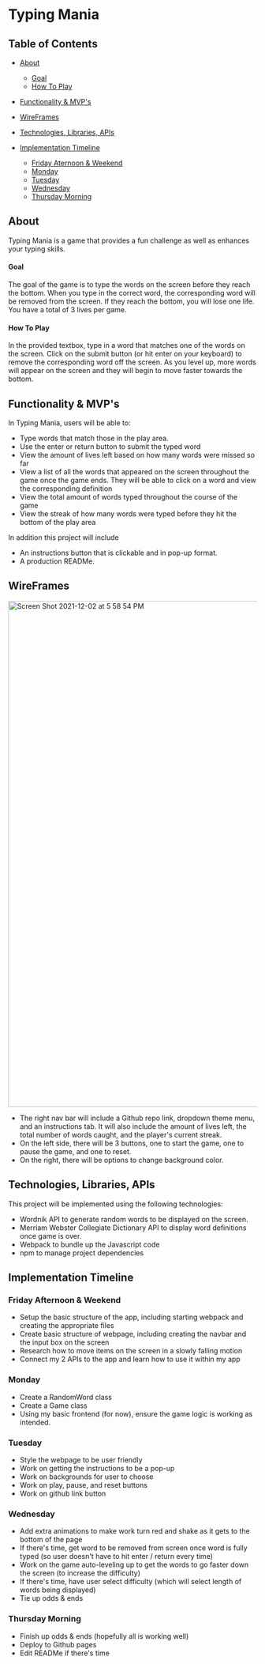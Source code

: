 # Typing Mania #

## Table of Contents ##

- [About](#about)

     - [Goal](#goal)
     - [How To Play](#how-to-play)

- [Functionality & MVP's](#functionality--mvps)
- [WireFrames](#wireframes)
- [Technologies, Libraries, APIs](#technologies-libraries-apis)

- [Implementation Timeline](#implementation-timeline)
     - [Friday Aternoon & Weekend](#friday-afternoon--weekend)
     - [Monday](#monday) 
     - [Tuesday](#tuesday)
     - [Wednesday](#wednesday)
     - [Thursday Morning](#thursday-morning)

## About ##

Typing Mania is a game that provides a fun challenge as well as enhances your typing skills. 

#### Goal ####
The goal of the game is to type the words on the screen before they reach the bottom. When you type in the correct word, the corresponding word will be 
removed from the screen. If they reach the bottom, you will lose one life. You have a total of 3 lives per game.

#### How To Play ####
In the provided textbox, type in a word that matches one of the words on the screen. Click on the submit button (or hit enter on your keyboard) 
to remove the corresponding word off the screen. As you level up, more words will appear on the screen and they will begin to move faster towards the bottom.

## Functionality & MVP's ##

In Typing Mania, users will be able to:

- Type words that match those in the play area. 
- Use the enter or return button to submit the typed word 
- View the amount of lives left based on how many words were missed so far
- View a list of all the words that appeared on the screen throughout the game once the game ends. They will be able to click on a word and view the corresponding 
definition
- View the total amount of words typed throughout the course of the game
- View the streak of how many words were typed before they hit the bottom of the play area


In addition this project will include
- An instructions button that is clickable and in pop-up format. 
- A production READMe.

## WireFrames ##

<img width="1024" alt="Screen Shot 2021-12-02 at 5 58 54 PM" src="https://user-images.githubusercontent.com/90418154/144516533-3fd8a882-4087-4f72-a358-c954187c4192.png">


- The right nav bar will include a Github repo link, dropdown theme menu, and an instructions tab. It will also include the amount of lives left, the total number of words caught, and the player's current streak.
- On the left side, there will be 3 buttons, one to start the game, one to pause the game, and one to reset. 
- On the right, there will be options to change background color. 

## Technologies, Libraries, APIs ##
This project will be implemented using the following technologies: 
- Wordnik API to generate random words to be displayed on the screen. 
- Merriam Webster Collegiate Dictionary API to display word definitions once game is over. 
- Webpack to bundle up the Javascript code 
- npm to manage project dependencies

## Implementation Timeline ## 

### Friday Afternoon & Weekend ###
- Setup the basic structure of the app, including starting webpack and creating the appropriate files
- Create basic structure of webpage, including creating the navbar and the input box on the screen
- Research how to move items on the screen in a slowly falling motion
- Connect my 2 APIs to the app and learn how to use it within my app

### Monday ###

- Create a RandomWord class  
- Create a Game class  
- Using my basic frontend (for now), ensure the game logic is working as intended. 

### Tuesday ###

- Style the webpage to be user friendly
- Work on getting the instructions to be a pop-up
- Work on backgrounds for user to choose
- Work on play, pause, and reset buttons
- Work on github link button 

### Wednesday ###

- Add extra animations to make work turn red and shake as it gets to the bottom of the page
- If there's time, get word to be removed from screen once word is fully typed (so user doesn't have to hit enter / return every time)
- Work on the game auto-leveling up to get the words to go faster down the screen (to increase the difficulty)
- If there's time, have user select difficulty (which will select length of words being displayed)
- Tie up odds & ends 

### Thursday Morning ###
- Finish up odds & ends (hopefully all is working well)
- Deploy to Github pages
- Edit READMe if there's time 


